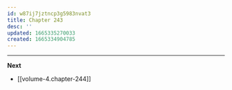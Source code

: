 ```yaml
---
id: w87ij7jztncp3g5983nvat3
title: Chapter 243
desc: ''
updated: 1665335270033
created: 1665334904785
---
```




____

**Next**
* [[volume-4.chapter-244]]
